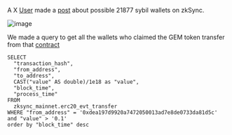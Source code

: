 A X [User](https://twitter.com/lingland09/) made a [post](https://twitter.com/lingland09/status/1700970363713167450) about possible 21877 sybil wallets on zkSync.

![image](https://github.com/Stakeridoo/Sybil/assets/84278683/fb5a0e7e-8b0f-46f2-99ad-db5bc9488bbb)

We made a query to get all the wallets who claimed the GEM token transfer from that [contract](https://explorer.zksync.io/address/0xdea197d9920a7472050013ad7e8de0733da81d5c#transfers)

```
SELECT
  "transaction_hash",
  "from_address",
  "to_address",
  CAST("value" AS double)/1e18 as "value",
  "block_time",
  "process_time"
FROM
  zksync_mainnet.erc20_evt_transfer
WHERE "from_address" = '0xdea197d9920a7472050013ad7e8de0733da81d5c'
and "value" > '0.1'
order by "block_time" desc
```
